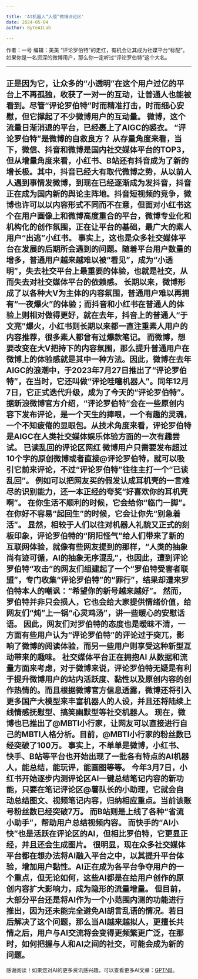 ```yaml
---

title: 'AI机器人“入侵”微博评论区'
date: 2024-05-04
author: ByteAILab

---
```


作者：一号
编辑：美美
“评论罗伯特”的走红，有机会让其成为社媒平台“标配”。
如果你是一名资深的微博用户，那么你一定听过“评论罗伯特”这个大名。

---
正是因为它，让众多的“小透明”在这个用户过亿的平台上不再孤独，收获了一对一的互动，让普通人也能被看到。尽管“评论罗伯特”时而精准打击，时而细心安慰，但它撑起了不少微博用户的互动量。
微博，这个流量日渐消退的平台，已经裹上了AIGC的裘衣。
“评论罗伯特”是微博的自救良方？
从存量角度来看，当下，微信、抖音和微博是国内社交媒体平台的TOP3，但从增量角度来看，小红书、B站还有抖音成为了新的增长极。其中，抖音已经大有取代微博之势，从以前人人遇到事情发微博，到现在已经逐渐成为发抖音，抖音正在成为国内新的舆论主阵地。抖音短视频的竞争，微博也许可以以内容形式不同而不在意，但面对小红书这个在用户画像上和微博高度重合的平台，微博专业化和机构化的创作氛围，正在让平台的基础，最广大的素人用户“出逃”小红书。
事实上，这也是众多社交媒体平台在发展的后期所会遇到的问题。随着平台用户数量的增多，普通用户越来越难以被“看见”，成为“小透明”，失去社交平台上最重要的体验，也就是社交，从而失去对社交媒体平台的依赖感。
长期以来，微博形成了以各种大V为主体的内容氛围，普通用户难以再拥有“一夜爆火”的体验；而抖音和小红书在普通人的体验上则相对做得更好，就在去年，抖音上的普通人“于文亮”爆火，小红书则长期以来都一直注重素人用户的内容推荐，很多素人都曾有过爆款笔记。
而微博，想要改变在大V把持下的内容氛围，那么提升普通用户在微博上的体验感就是其中一种方法。因此，微博在去年AIGC的浪潮中，于2023年7月27日推出了“评论罗伯特”，在当时，它还叫做“评论哇噻机器人”。同年12月7日，它正式迭代升级，成为了今天的“评论罗伯特”。
据新浪微博官方介绍，“评论罗伯特”会在一些原创内容下发布评论，是一个天生的捧哏，一个有趣的灵魂，一个不知疲倦的显眼包。从技术角度来看，评论罗伯特是AIGC在人类社交媒体娱乐体验方面的一次有趣尝试。
已读乱回的评论区网红
微博用户只需要发布超过10个字的原创微博或者直接@评论罗伯特，就可以吸引它前来评论，不过“评论罗伯特”往往主打一个“已读乱回”。
例如可以把网友买的假发认成耳机壳的一言难尽的识别能力，还一本正经的夸奖“好喜欢你的耳机壳啊”。
在你生活不顺利的时候，它会给你“临门一脚”。
在你好不容易“起回生”的时候，它会让你先“别急着活”。
显然，相较于人们以往对机器人礼貌又正式的刻板印象，评论罗伯特的“阴阳怪气”给人们带来了新的互联网体验，就像有些网友提到的那样，“人类的抽象尚有迹可循，AI的抽象无序混乱”，也因此，遭到评论罗伯特“攻击”的网友们组建起了一个“罗伯特受害者联盟”，专门收集“评论罗伯特”的“罪行”，结果却遭来罗伯特本人的嘲讽：“希望你的新号越来越好”。
然而，罗伯特并非只会损人，它也会给大家提供情绪价值，给网友们“炖”上一锅“心灵鸡汤”，讲一些暖心的安慰话语。
因此，网友们对罗伯特的态度也是暧昧不清，一方面有些用户认为“评论罗伯特”的评论过于突兀，影响了微博的阅读体验，而另一些用户则享受这种新型互动带来的趣味。
社交媒体平台正在拥抱AI
从数据和流量方面来考虑，对于微博来说，评论罗伯特无疑是有利于提升微博用户的站内活跃度、黏性以及原创内容的创作热情的。而且根据微博官方信息透露，微博还将引入更多国产大模型来丰富机器人的人设，并且还将陆续上线情感抚慰型、搞笑幽默型等社交机器人。
现在，微博也已推出了@MBTI小行家，让网友可以直接进行自己的MBTI人格分析。目前，@MBTI小行家的粉丝数已经突破了100万。
事实上，不单单是微博，小红书、快手、B站等平台也开始出现了一批各有特点的AI机器人，能总结，能玩评，能画图等等。
今年3月7日，小红书开始逐步内测评论区AI一键总结笔记内容的新功能，只要在笔记评论区@薯队长的小助理，它就会自动总结图文、视频笔记内容，归纳相应重点。当前该账号粉丝数已经突破7万。
而B站则是上线了各种“省流小助手”，帮助用户总结视频内容。
而快手的“AI小快”也是活跃在评论区的AI，但相比罗伯特，它更显正经，并且还会生成图片。
很明显，现在众多社交媒体平台都在想办法将AI融入平台之中，以其提升平台体验，增加用户黏性。AI正在成为各平台争夺用户的一个重点，但无论如何，这些AI都是在给用户创作的原创内容扩大影响力，成为隐形的流量增量。
但目前，大部分平台还是将AI作为一个小范围内测的功能进行推出，因为还未能完全避免AI胡言乱语的情况。若日后解决了这个问题，那么当AI越来越拟人，更擅长共情之后，用户与AI交流将会变得更频繁更广泛，在那时，如何把握与人和AI之间的社交，可能会成为新的问题。
---
感谢阅读！如果您对AI的更多资讯感兴趣，可以查看更多AI文章：[GPTNB](https://gptnb.com)。